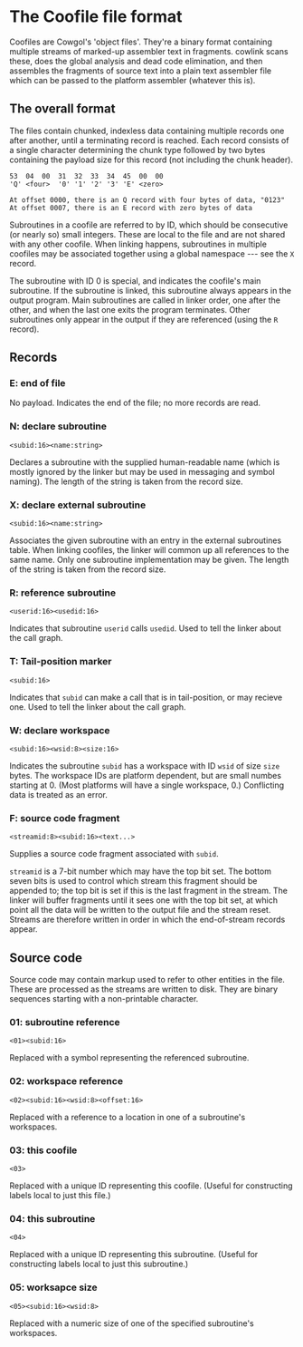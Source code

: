 The Coofile file format
=======================

Coofiles are Cowgol's 'object files'. They're a binary format containing
multiple streams of marked-up assembler text in fragments. cowlink scans these,
does the global analysis and dead code elimination, and then assembles the
fragments of source text into a plain text assembler file which can be passed
to the platform assembler (whatever this is).

## The overall format

The files contain chunked, indexless data containing multiple records one after
another, until a terminating record is reached. Each record consists of a
single character determining the chunk type followed by two bytes containing
the payload size for this record (not including the chunk header).

```
53  04  00  31  32  33  34  45  00  00
'Q' <four>  '0' '1' '2' '3' 'E' <zero>

At offset 0000, there is an Q record with four bytes of data, "0123"
At offset 0007, there is an E record with zero bytes of data
```

Subroutines in a coofile are referred to by ID, which should be consecutive (or
nearly so) small integers. These are local to the file and are not shared with
any other coofile. When linking happens, subroutines in multiple coofiles may
be associated together using a global namespace --- see the `X` record.

The subroutine with ID 0 is special, and indicates the coofile's main
subroutine. If the subroutine is linked, this subroutine always appears in the
output program. Main subroutines are called in linker order, one after the
other, and when the last one exits the program terminates. Other subroutines
only appear in the output if they are referenced (using the `R` record).

## Records

### E: end of file

No payload. Indicates the end of the file; no more records are read.

### N: declare subroutine

```
<subid:16><name:string>
```

Declares a subroutine with the supplied human-readable name (which is mostly
ignored by the linker but may be used in messaging and symbol naming). The
length of the string is taken from the record size.

### X: declare external subroutine

```
<subid:16><name:string>
```

Associates the given subroutine with an entry in the external subroutines
table. When linking coofiles, the linker will common up all references to the
same name. Only one subroutine implementation may be given. The length of the
string is taken from the record size.

### R: reference subroutine

```
<userid:16><usedid:16>
```

Indicates that subroutine `userid` calls `usedid`. Used to tell the linker
about the call graph.

### T: Tail-position marker

```
<subid:16>
```

Indicates that `subid` can make a call that is in tail-position, or may recieve
one. Used to tell the linker about the call graph.

### W: declare workspace

```
<subid:16><wsid:8><size:16>
```

Indicates the subroutine `subid` has a workspace with ID `wsid` of size `size`
bytes. The workspace IDs are platform dependent, but are small numbes starting
at 0. (Most platforms will have a single workspace, 0.) Conflicting data is
treated as an error.

### F: source code fragment

```
<streamid:8><subid:16><text...>
```

Supplies a source code fragment associated with `subid`.

`streamid` is a 7-bit number which may have the top bit set. The bottom seven
bits is used to control which stream this fragment should be appended to; the
top bit is set if this is the last fragment in the stream. The linker will
buffer fragments until it sees one with the top bit set, at which point all the
data will be written to the output file and the stream reset. Streams are
therefore written in order in which the end-of-stream records appear.

## Source code

Source code may contain markup used to refer to other entities in the file.
These are processed as the streams are written to disk. They are binary
sequences starting with a non-printable character.

### 01: subroutine reference

```
<01><subid:16>
```

Replaced with a symbol representing the referenced subroutine.

### 02: workspace reference

```
<02><subid:16><wsid:8><offset:16>
```

Replaced with a reference to a location in one of a subroutine's workspaces.

### 03: this coofile

```
<03>
```

Replaced with a unique ID representing this coofile. (Useful for constructing
labels local to just this file.)

### 04: this subroutine

```
<04>
```

Replaced with a unique ID representing this subroutine. (Useful for constructing labels local to just this subroutine.)

### 05: worksapce size

```
<05><subid:16><wsid:8>
```

Replaced with a numeric size of one of the specified subroutine's workspaces.

